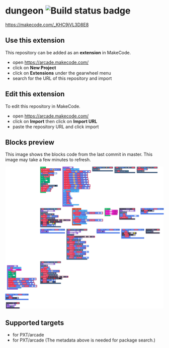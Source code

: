 # dungeon ![Build status badge](https://github.com/mameeewin/dungeon/workflows/MakeCode/badge.svg)
https://makecode.com/_KHC9jVL3D8E8


## Use this extension

This repository can be added as an **extension** in MakeCode.

* open https://arcade.makecode.com/
* click on **New Project**
* click on **Extensions** under the gearwheel menu
* search for the URL of this repository and import

## Edit this extension

To edit this repository in MakeCode.

* open https://arcade.makecode.com/
* click on **Import** then click on **Import URL**
* paste the repository URL and click import

## Blocks preview

This image shows the blocks code from the last commit in master.
This image may take a few minutes to refresh.

![A rendered view of the blocks](https://github.com/mameeewin/dungeon/raw/master/.makecode/blocks.png)

## Supported targets

* for PXT/arcade
* for PXT/arcade
(The metadata above is needed for package search.)

